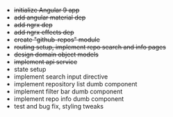 - ~~initialize Angular 9 app~~
- ~~add angular material dep~~
- ~~add ngrx dep~~
- ~~add ngrx effects dep~~
- ~~create "github-repos" module~~
- ~~routing setup, implement repo search and info pages~~
- ~~design domain object models~~ 
- ~~implement api service~~
- state setup
- implement search input directive
- implement repository list dumb component
- implement filter bar dumb component
- implement repo info dumb component
- test and bug fix, styling tweaks
